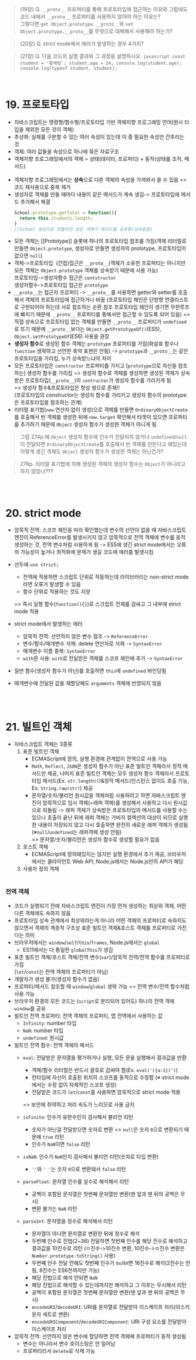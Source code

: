   >(19장) Q. `__proto__` 프로퍼티를 통해 프로토타입에 접근하는 이유와 그럼에도 코드 내에서 `__proto__` 프로퍼티를 사용하지 않아야 하는 이유는?<br>그렇다면 `get Object.prototype.__proto__`와 `set Object.prototype.__proto__`를 무엇으로 대체해서 사용해야 하는가?<br>

  >(20장) Q. strict mode에서 에러가 발생하는 경우 4가지?

  >(21장) Q. 다음 코드의 실행 결과와 그 과정을 설명하시오.
    ```javascript
    const student = '황채림';
    student.age = 24;
    console.log(student.age);
    console.log(typeof student, student);
    ``` 

<br>

# 19. 프로토타입
- 자바스크립트는 명령형/함수형/프로토타입 기반 객체지향 프로그래밍 언어(원시 타입을 제외한 모든 것이 객체)
- 추상화: 실체를 구분할 수 있는 여러 속성이 있는데 이 중 필요한 속성만 간추리는 것
- 객체: 여러 값들을 속성으로 하나에 묶은 자료구조
- 객체지향 프로그래밍에서의 객체 = 상태(데이터, 프로퍼티) + 동작(상태를 조작, 메서드)<br><br>
- 객체지향 프로그래밍에서는 **상속**으로 다른 객체의 속성을 가져와서 쓸 수 있음 => 코드 재사용으로 중복 제거
- 생성자로 객체를 만들 때마다 내용이 같은 메서드가 계속 생김-> 프로토타입에 메서드 추가해서 해결
  ```javascript
  School.prototype.getTotal = function(){
    return this.students.length;
  } 
  //School 생성자로 만들어진 모든 객체가 메서드를 공유함(상속받음)
  ```
- 모든 객체는 [[Prototype]] 슬롯에 하나의 프로토타입 참조를 가짐(객체 리터럴로 만들면 `Object.prototype`, 생성자로 만들면 생성자의 prototype, 프로토타입이 없으면 `null`)
- 객체->프로토타입 &nbsp;(간접)접근은 `__proto__`(객체가 소유한 프로퍼티는 아니지만 모든 객체는 `Object.prototype` 객체를 상속받기 때문에 사용 가능)<br>
프로토타입->생성자함수 접근은 `contstructor`<br>
생성자함수->프로토타입 접근은 `prototype`
- `__proto__`는 접근자 프로퍼티 -> `__proto__`를 사용하면 getter와 setter를 호출해서 객체의 프로토타입에 접근하거나 바꿈 (프로토타입 체인은 단방향 연결리스트로 구현되어야 하는데 서로 참조하는 순환 참조 프로토타입 체인이 생기면 무한루프에 빠지기 때문에 `__proto__` 프로퍼티를 통해서만 접근할 수 있도록 되어 있음) => 직접 상속으로 프로토타입 없는 객체를 만들면 `__proto__` 프로퍼티가 `undefined`로 뜨기 때문에 `__proto__`보다는 `Object.getPrototypeOf()`(ES5), `Object.setPrototypeOf`(ES6) 사용을 권장
- **생성자 함수**로 생성된 함수 객체는 `prototype` 프로퍼티를 가짐(화살표 함수나 `function` 생략하고 선언한 축약 표현은 안됨) -> `prototype`과 `__proto__`는 같은 프로토타입을 가리킴, 누가 상속받느냐의 차이
- 모든 프로토타입은 `constructor` 프로퍼티를 가지고 [`prototype`으로 자신을 참조하는] 생성자 함수를 가리킴 => 생성자 함수로 객체를 생성하면 생성된 객체가 상속받은 프로토타입(`__proto__`)의 `contructor`가 생성자 함수를 가리키게 됨<br>
=> 생성자 함수&프로토타입은 항상 쌍으로 존재!!<Br>(프로토타입의 constructor는 생성자 함수를 가리키고 생성자 함수의 prototype은 프로토타입을 참조하는 관계)
- 리터럴 표기법(`new` 연산자 없이 생성)으로 객체를 만들면 `OrdinaryObjectCreate`를 호출해서 빈 객체를 생성한 뒤에 `new.target` 확인해서 타겟이 있으면 프로퍼티를 추가하기 때문에 `Object` 생성자 함수가 생성한 객체가 아니게 됨

>그럼 274p.에 `Object` 생성자 함수에 인수가 전달되지 않거나 `undefined`/`null`이 전달되면 `OrdinaryObjectCreate`를 호출해서 빈 객체를 만든다고 돼있는데 이렇게 생긴 객체도 `Object` 생성자 함수가 생성한 객체는 아닌건가?

>276p. 리터럴 표기법에 의해 생성된 객체의 생성자 함수는 `Object`가 아니라고 하지 않았나???

<br><br>

# 20. strict mode
- 암묵적 전역: 스코프 체인을 따라 확인했는데 변수의 선언이 없을 때 자바스크립트 엔진이 ReferenceError를 발생시키지 않고 암묵적으로 전역 객체에 변수를 동적 생성하는 것, 전역 변수처럼 사용하게 됨 -> ES5에 생긴 strict mode에서는 오류의 가능성이 높거나 최적화에 문제가 생길 코드에 에러를 발생시킴
- 선두에 `use strict;`
  - 전역에 적용하면 스크립트 단위로 작동하는데 라이브러리는 non-strict mode라면 오류가 발생할 수 있음
  - 함수 단위로 적용하는 것도 지양

  => 즉시 실행 함수(`function(){}`)로 스크립트 전체를 감싸고 그 내부에 strict mode 적용
- strict mode에서 발생하는 에러
  - 암묵적 전역: 선언하지 않은 변수 참조 -> `ReferenceError`
  - 변수/함수/매개변수 삭제: delete 연산자로 삭제 -> `SyntaxError`
  - 매개변수 이름 중복: `SyntaxError`
  - `with`문 사용: `with`로 전달받은 객체를 스코프 체인에 추가 -> `SyntaxError`
- 일반 함수(생성자 함수가 아닌)를 호출하면 `this`에 `undefined` 바인딩됨
- 매개변수에 전달된 값을 재할당해도 `arguments` 객체에 반영되지 않음

<br><Br>

# 21. 빌트인 객체
- 자바스크립트 객체는 3종류
  1. 표준 빌트인 객체
     - ECMAScript에 정의, 실행 환경에 관계없이 전역으로 사용 가능
     - `Math`, `Reflect`, `JSON`은 생성자 함수가 아닌 표준 빌트인 객체라서 정적 메서드만 제공, 나머지 표준 빌트인 객체는 모두 생성자 함수 객체라서 프로토타입 메서드(Ex. `str.length()`)&정적 메서드(인스턴스 없이도 호출 가능, Ex. `String.raw(str)`) 제공
     - 문자열/숫자/불리언 원시값을 객체처럼 사용하려고 하면 자바스크립트 엔진이 암묵적으로 임시 객체(=래퍼 객체)를 생성해서 사용하고 다시 원시값으로 되돌림 -> 래퍼 객체가 상속받은 프로토타입의 메서드를 사용할 수는 있으나 호출이 끝난 뒤에 래퍼 객체는 가비지 컬렉션의 대상이 되므로 실행한 내용이 저장되지 않고 다시 호출하면 완전히 새로운 래퍼 객체가 생성됨
     (※`null`/`undefined`는 래퍼객체 생성 안됨)<br>
     => 문자열/숫자/불리언은 생성자 함수로 생성할 필요가 없음
  2. 호스트 객체
     - ECMAScript에 정의돼있지는 않지만 실행 환경에서 추가 제공, 브라우저에서는 클라이언트 Web API, Node.js에서는 Node.js만의 API가 해당
  3. 사용자 정의 객체<br><br>
### 전역 객체
- 코드가 실행되기 전에 자바스크립트 엔진이 가장 먼저 생성하는 최상위 객체, 어떤 다른 객체에도 속하지 않음
- 프로토타입 상속 관계에서 최상위라는게 아니라 어떤 객체의 프로퍼티로 속하지도 않으면서 객체의 계층적 구조상 표준 빌트인 객체&호스트 객체를 프로퍼티로 가진다는 의미
- 브라우저에서는 `window`/`self`/`this`/`frames`, Node.js에서는 `global`
  - ES11에서는 다 통일한 `globalThis`가 생김
- 표준 빌트인 객체/호스트 객체/전역 변수(`var`)/암묵적 전역/전역 함수를 프로퍼티로 가짐 <br>(`let`/`const`는 전역 객체의 프로퍼티가 아님)
- 개발자가 생성 불가(생성자 함수가 없음)
- 프로퍼티/메서드 참조할 때 `window`/`global` 생략 가능 => 전역 변수/전역 함수처럼 사용 가능
- 브라우저 환경의 모든 코드는 (`script`로 분리되어 있어도) 하나의 전역 객체 `window`를 공유
- 빌트인 전역 프로퍼티: 전역 객체의 프로퍼티, 앱 전역에서 사용하는 값
  - `Infinity`: number 타입
  - `NaN`: number 타입
  - `undefined`: 원시값
- 빌트인 전역 함수: 전역 객체의 메서드
  - `eval`: 전달받은 문자열을 평가하거나 실행, 모든 문을 실행해서 결과값을 반환
    - 객체/함수 리터럴은 반드시 괄호로 감싸야 함(Ex. `eval('({a:1})')`)
    - 런타임에 자신이 호출된 위치의 스코프를 동적으로 수정함 (※ strict mode에서는 수정 없이 자체적인 스코프 생성)
    - 전달받은 코드가 `let`/`const`를 사용하면 암묵적으로 strict mode 적용<br>

    => 보안에 취약하고 처리 속도가 느리므로 사용 금지
  
  - `isFinite`: 인수가 유한수인지 검사해서 불리언 리턴
    - 숫자가 아닌걸 전달받으면 숫자로 변환 => `null`은 숫자 `0`으로 변환되기 때문에 `true` 리턴
    - 인수가 `NaN`이면 `false` 리턴
  - `isNaN`: 인수가 `NaN`인지 검사해서 불리언 리턴(숫자로 타입 변환)
    - `''`와 `' '`는 숫자 `0`으로 변환돼서 `false` 리턴
  - `parseFloat`: 문자열 인수를 실수로 해석해서 리턴
    - 공백이 포함된 문자열은 첫번째 문자열만 변환(맨 앞과 맨 뒤의 공백은 무시)
    - 변환 불가는 `NaN` 리턴
  - `parseInt`: 문자열을 정수로 해석해서 리턴
    - 문자열이 아니면 문자열로 변환한 뒤에 정수로 해석
    - 두번째 인수로 진법(2~36) 전달하면 첫번째 인수를 해당 진수로 해석하고 결과값을 10진수로 리턴 (ㅇ진수->10진수 변환, 10진수->ㅇ진수 변환은 `Number.prototype.toString()` 사용)
    - 두번째 인수 전달 안해도 첫번째 인수가 `0x`/`0X`면 16진수로 해석(2진수는 안됨, 8진수는 ES6전까지만 가능)
    - 해당 진법으로 해석 안되면 `NaN`
    - 해당 진법으로 해석할 수 있는데까지만 해석하고 그 이후는 무시해서 리턴
    - 공백이 포함된 문자열은 첫번째 문자열만 변환(맨 앞과 맨 뒤의 공백은 무시)
    - `encodeURI`/`decodeURI`: URI를 문자열로 전달받아 이스케이프 처리(아스키 문자 세트로 변환)
    - `encodeURIComponent`/`decodeURIComponent`: URI 구성 요소를 전달받아 이스케이프 처리
- 암묵적 전역: 선언하지 않은 변수에 할당하면 전역 객체헤 프로퍼티가 동적 생성됨
  - 변수는 아니라서 변수 호이스팅은 안 일어남
  - 프로퍼티라서 `delete`로 삭제 가능



